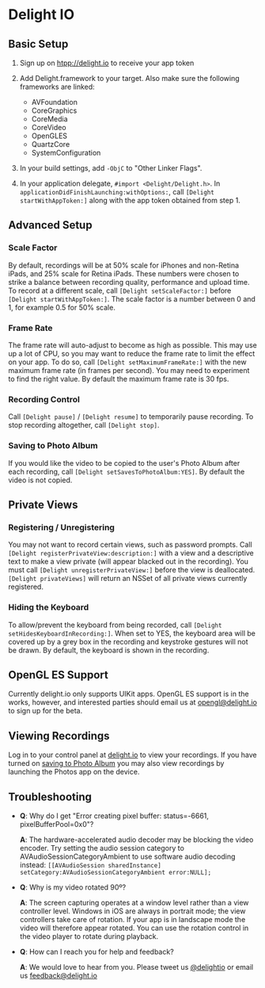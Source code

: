 Delight IO
=========================

Basic Setup
-----------

1. Sign up on [htpp://delight.io](http://delight.io) to receive your app token

2. Add Delight.framework to your target. Also make sure the following frameworks are linked:
    * AVFoundation
    * CoreGraphics
    * CoreMedia
    * CoreVideo
    * OpenGLES
    * QuartzCore
    * SystemConfiguration

3. In your build settings, add `-ObjC` to "Other Linker Flags".

4. In your application delegate, `#import <Delight/Delight.h>`. In `applicationDidFinishLaunching:withOptions:`, call `[Delight startWithAppToken:]` along with the app token obtained from step 1.

Advanced Setup
--------------

### Scale Factor ###

By default, recordings will be at 50% scale for iPhones and non-Retina iPads, and 25% scale for Retina iPads. These numbers were chosen to strike a balance between recording quality, performance and upload time. To record at a different scale, call `[Delight setScaleFactor:]` before `[Delight startWithAppToken:]`. The scale factor is a number between 0 and 1, for example 0.5 for 50% scale.

### Frame Rate ###

The frame rate will auto-adjust to become as high as possible. This may use up a lot of CPU, so you may want to reduce the frame rate to limit the effect on your app. To do so, call `[Delight setMaximumFrameRate:]` with the new maximum frame rate (in frames per second). You may need to experiment to find the right value. By default the maximum frame rate is 30 fps.

### Recording Control ###

Call `[Delight pause]` / `[Delight resume]` to temporarily pause recording. To stop recording altogether, call `[Delight stop]`.

### Saving to Photo Album ###

If you would like the video to be copied to the user's Photo Album after each recording, call `[Delight setSavesToPhotoAlbum:YES]`. By default the video is not copied.

Private Views
-------------

### Registering / Unregistering ###

You may not want to record certain views, such as password prompts. Call `[Delight registerPrivateView:description:]` with a view and a descriptive text to make a view private (will appear blacked out in the recording). You must call `[Delight unregisterPrivateView:]` before the view is deallocated. `[Delight privateViews]` will return an NSSet of all private views currently registered.

### Hiding the Keyboard ###

To allow/prevent the keyboard from being recorded, call `[Delight setHidesKeyboardInRecording:]`. When set to YES, the keyboard area will be covered up by a grey box in the recording and keystroke gestures will not be drawn. By default, the keyboard is shown in the recording.

OpenGL ES Support
-----------------

Currently delight.io only supports UIKit apps. OpenGL ES support is in the works, however, and interested parties should email us at [opengl@delight.io](mailto:opengl@delight.io) to sign up for the beta.

Viewing Recordings
------------------

Log in to your control panel at [delight.io](http://delight.io) to view your recordings. If you have turned on [saving to Photo Album](#saving-to-photo-album) you may also view recordings by launching the Photos app on the device.

Troubleshooting
---------------

* **Q**: Why do I get "Error creating pixel buffer:  status=-6661, pixelBufferPool=0x0"?

  **A**: The hardware-accelerated audio decoder may be blocking the video encoder. Try setting the audio session category to AVAudioSessionCategoryAmbient to use software audio decoding instead: `[[AVAudioSession sharedInstance] setCategory:AVAudioSessionCategoryAmbient error:NULL];`

* **Q**: Why is my video rotated 90º?

  **A**: The screen capturing operates at a window level rather than a view controller level. Windows in iOS are always in portrait mode; the view controllers take care of rotation. If your app is in landscape mode the video will therefore appear rotated. You can use the rotation control in the video player to rotate during playback.

* **Q**: How can I reach you for help and feedback?

  **A**: We would love to hear from you. Please tweet us [@delightio](http://twitter.com/delightio) or email us [feedback@delight.io](mailto:feedback@delight.io)
